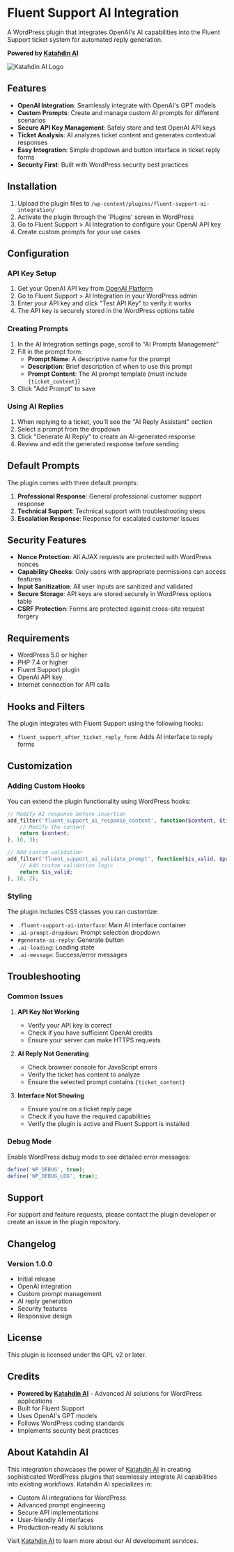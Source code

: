 # Fluent Support AI Integration

A WordPress plugin that integrates OpenAI's AI capabilities into the Fluent Support ticket system for automated reply generation.

**Powered by [Katahdin AI](https://katahdin.ai/)**

![Katahdin AI Logo](https://katahdin.ai/wp-content/uploads/2025/09/cropped-Katahdin-AI-Logo-dark-with-tag.png)

## Features

- **OpenAI Integration**: Seamlessly integrate with OpenAI's GPT models
- **Custom Prompts**: Create and manage custom AI prompts for different scenarios
- **Secure API Key Management**: Safely store and test OpenAI API keys
- **Ticket Analysis**: AI analyzes ticket content and generates contextual responses
- **Easy Integration**: Simple dropdown and button interface in ticket reply forms
- **Security First**: Built with WordPress security best practices

## Installation

1. Upload the plugin files to `/wp-content/plugins/fluent-support-ai-integration/`
2. Activate the plugin through the 'Plugins' screen in WordPress
3. Go to Fluent Support > AI Integration to configure your OpenAI API key
4. Create custom prompts for your use cases

## Configuration

### API Key Setup

1. Get your OpenAI API key from [OpenAI Platform](https://platform.openai.com/api-keys)
2. Go to Fluent Support > AI Integration in your WordPress admin
3. Enter your API key and click "Test API Key" to verify it works
4. The API key is securely stored in the WordPress options table

### Creating Prompts

1. In the AI Integration settings page, scroll to "AI Prompts Management"
2. Fill in the prompt form:
   - **Prompt Name**: A descriptive name for the prompt
   - **Description**: Brief description of when to use this prompt
   - **Prompt Content**: The AI prompt template (must include `{ticket_content}`)
3. Click "Add Prompt" to save

### Using AI Replies

1. When replying to a ticket, you'll see the "AI Reply Assistant" section
2. Select a prompt from the dropdown
3. Click "Generate AI Reply" to create an AI-generated response
4. Review and edit the generated response before sending

## Default Prompts

The plugin comes with three default prompts:

1. **Professional Response**: General professional customer support response
2. **Technical Support**: Technical support with troubleshooting steps
3. **Escalation Response**: Response for escalated customer issues

## Security Features

- **Nonce Protection**: All AJAX requests are protected with WordPress nonces
- **Capability Checks**: Only users with appropriate permissions can access features
- **Input Sanitization**: All user inputs are sanitized and validated
- **Secure Storage**: API keys are stored securely in WordPress options table
- **CSRF Protection**: Forms are protected against cross-site request forgery

## Requirements

- WordPress 5.0 or higher
- PHP 7.4 or higher
- Fluent Support plugin
- OpenAI API key
- Internet connection for API calls

## Hooks and Filters

The plugin integrates with Fluent Support using the following hooks:

- `fluent_support_after_ticket_reply_form`: Adds AI interface to reply forms

## Customization

### Adding Custom Hooks

You can extend the plugin functionality using WordPress hooks:

```php
// Modify AI response before insertion
add_filter('fluent_support_ai_response_content', function($content, $ticket_id, $prompt_id) {
    // Modify the content
    return $content;
}, 10, 3);

// Add custom validation
add_filter('fluent_support_ai_validate_prompt', function($is_valid, $prompt_content) {
    // Add custom validation logic
    return $is_valid;
}, 10, 2);
```

### Styling

The plugin includes CSS classes you can customize:

- `.fluent-support-ai-interface`: Main AI interface container
- `.ai-prompt-dropdown`: Prompt selection dropdown
- `#generate-ai-reply`: Generate button
- `.ai-loading`: Loading state
- `.ai-message`: Success/error messages

## Troubleshooting

### Common Issues

1. **API Key Not Working**
   - Verify your API key is correct
   - Check if you have sufficient OpenAI credits
   - Ensure your server can make HTTPS requests

2. **AI Reply Not Generating**
   - Check browser console for JavaScript errors
   - Verify the ticket has content to analyze
   - Ensure the selected prompt contains `{ticket_content}`

3. **Interface Not Showing**
   - Ensure you're on a ticket reply page
   - Check if you have the required capabilities
   - Verify the plugin is active and Fluent Support is installed

### Debug Mode

Enable WordPress debug mode to see detailed error messages:

```php
define('WP_DEBUG', true);
define('WP_DEBUG_LOG', true);
```

## Support

For support and feature requests, please contact the plugin developer or create an issue in the plugin repository.

## Changelog

### Version 1.0.0
- Initial release
- OpenAI integration
- Custom prompt management
- AI reply generation
- Security features
- Responsive design

## License

This plugin is licensed under the GPL v2 or later.

## Credits

- **Powered by [Katahdin AI](https://katahdin.ai/)** - Advanced AI solutions for WordPress applications
- Built for Fluent Support
- Uses OpenAI's GPT models
- Follows WordPress coding standards
- Implements security best practices

## About Katahdin AI

This integration showcases the power of [Katahdin AI](https://katahdin.ai/) in creating sophisticated WordPress plugins that seamlessly integrate AI capabilities into existing workflows. Katahdin AI specializes in:

- Custom AI integrations for WordPress
- Advanced prompt engineering
- Secure API implementations
- User-friendly AI interfaces
- Production-ready AI solutions

Visit [Katahdin AI](https://katahdin.ai/) to learn more about our AI development services.
